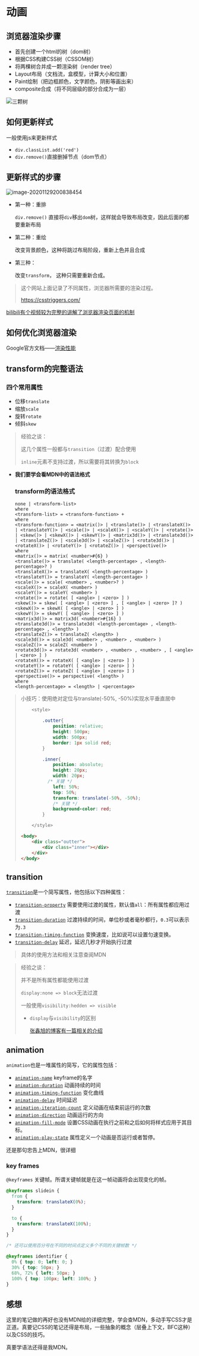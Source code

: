 # 动画

## 浏览器渲染步骤

* 首先创建一个html的树（dom树）
* 根据CSS构建CSS树（CSSOM树）
* 将两棵树合并成一颗渲染树（render tree）
* Layout布局（文档流，盒模型，计算大小和位置）
* Paint绘制（把边框颜色，文字颜色，阴影等画出来）
* composite合成（将不同层级的部分合成为一层）

![三颗树](13_动画.assets/image-20201129184912520.png)

## 如何更新样式

一般使用js来更新样式

* `div.classList.add('red')`
* `div.remove()`直接删掉节点（dom节点）

## 更新样式的步骤

![image-20201129200838454](13_动画.assets/image-20201129200838454.png)

* 第一种：重排

  `div.remove()` 直接将`div`移出`dom`树，这样就会导致布局改变，因此后面的都要重新布局

* 第二种：重绘

  改变背景颜色，这种将跳过布局阶段，重新上色并且合成

* 第三种：

  改变`transform`， 这种只需要重新合成。

> 这个网站上面记录了不同属性，浏览器所需要的渲染过程。
>
> https://csstriggers.com/

[bilibili有个视频较为完整的讲解了浏览器渲染页面的机制](https://www.bilibili.com/video/BV1x54y1B7RE)



## 如何优化浏览器渲染

Google官方文档——[渲染性能](https://developers.google.com/web/fundamentals/performance/rendering)



## transform的完整语法

### 四个常用属性

* 位移`translate`
* 缩放`scale`
* 旋转`rotate`
* 倾斜`skew`

> 经验之谈：
>
> 这几个属性一般都与`transition`（过渡）配合使用
>
> `inline`元素不支持过渡，所以需要将其转换为`block`



* **我们要学会看MDN中的语法格式**

  ### transform的语法格式

  ```
  none | <transform-list>
  where 
  <transform-list> = <transform-function> + 
  where
  <transform-function> = <matrix()> | <translate()> | <translateX()> | <translateY()> | <scale()> | <scaleX()> | <scaleY()> | <rotate()> | <skew()> | <skewX()> | <skewY()> | <matrix3d()> | <translate3d()> | <translateZ()> | <scale3d()> | <scaleZ()> | <rotate3d()> | <rotateX()> | <rotateY()> | <rotateZ()> | <perspective()>
  where 
  <matrix()> = matrix( <number>#{6} )
  <translate()> = translate( <length-percentage> , <length-percentage>? )
  <translateX()> = translateX( <length-percentage> )
  <translateY()> = translateY( <length-percentage> )
  <scale()> = scale( <number> , <number>? )
  <scaleX()> = scaleX( <number> )
  <scaleY()> = scaleY( <number> )
  <rotate()> = rotate( [ <angle> | <zero> ] )
  <skew()> = skew( [ <angle> | <zero> ] , [ <angle> | <zero> ]? )
  <skewX()> = skewX( [ <angle> | <zero> ] )
  <skewY()> = skewY( [ <angle> | <zero> ] )
  <matrix3d()> = matrix3d( <number>#{16} )
  <translate3d()> = translate3d( <length-percentage> , <length-percentage> , <length> )
  <translateZ()> = translateZ( <length> )
  <scale3d()> = scale3d( <number> , <number> , <number> )
  <scaleZ()> = scaleZ( <number> )
  <rotate3d()> = rotate3d( <number> , <number> , <number> , [ <angle> | <zero> ] )
  <rotateX()> = rotateX( [ <angle> | <zero> ] )
  <rotateY()> = rotateY( [ <angle> | <zero> ] )
  <rotateZ()> = rotateZ( [ <angle> | <zero> ] )
  <perspective()> = perspective( <length> )
  where 
  <length-percentage> = <length> | <percentage>
  ```



> 小技巧：使用绝对定位与translate(-50%, -50%)实现水平垂直居中
>
> ```css
>     <style>
> 
>         .outter{
>             position: relative;
>             height: 500px;
>             width: 500px;
>             border: 1px solid red;
>         }
> 
>         .inner{
>             position: absolute;
>             height: 20px;
>             width: 20px;
> 			/* 关键 */
>             left: 50%;
>             top: 50%;
>             transform: translate(-50%, -50%);
>             /* 关键 */
>             background-color: red;
>         }
> 
>     </style>
> ```
>
> ```html
> <body> 
>     <div class="outter">
>         <div class="inner"></div>
>     </div>
> </body>
> ```



## transition

[`transition`](https://developer.mozilla.org/zh-CN/docs/Web/CSS/transition)是一个简写属性，他包括以下四种属性：

*  [`transition-property`](https://developer.mozilla.org/zh-CN/docs/Web/CSS/transition-property)  需要使用过渡的属性，默认值`all`：所有属性都应用过渡
* [`transition-duration`](https://developer.mozilla.org/zh-CN/docs/Web/CSS/transition-duration) 过渡持续的时间，单位秒或者毫秒都行，`0.3`可以表示为`.3`
* [`transition-timing-function`](https://developer.mozilla.org/zh-CN/docs/Web/CSS/transition-timing-function) 变换速度，比如说可以设置匀速变换。
*  [`transition-delay`](https://developer.mozilla.org/zh-CN/docs/Web/CSS/transition-delay) 延迟，延迟几秒才开始执行过渡

> 具体的使用方法和相关注意查阅MDN

> 经验之谈：
>
> 并不是所有属性都能使用过渡
>
> `display:none => block`无法过渡
>
> 一般使用`visibility:hedden => visible`
>
> * `display`与`visibility`的区别
>
>   [张鑫旭的博客有一篇相关的介绍](https://www.zhangxinxu.com/wordpress/2012/02/css-overflow-hidden-visibility-hidden-disabled-use/)



## animation

`animation`也是一堆属性的简写，它的属性包括：

* [`animation-name`](https://developer.mozilla.org/zh-CN/docs/Web/CSS/animation-name) keyframe的名字
* [`animation-duration`](https://developer.mozilla.org/zh-CN/docs/Web/CSS/animation-duration) 动画持续的时间
* [`animation-timing-function`](https://developer.mozilla.org/zh-CN/docs/Web/CSS/animation-timing-function) 变化曲线
* [`animation-delay`](https://developer.mozilla.org/zh-CN/docs/Web/CSS/animation-delay) 时间延迟
* [`animation-iteration-count`](https://developer.mozilla.org/zh-CN/docs/Web/CSS/animation-iteration-count) 定义动画在结束前运行的次数
* [`animation-direction`](https://developer.mozilla.org/zh-CN/docs/Web/CSS/animation-direction) 动画运行的方向
* [`animation-fill-mode`](https://developer.mozilla.org/zh-CN/docs/Web/CSS/animation-fill-mode) 设置CSS动画在执行之前和之后如何将样式应用于其目标。
* [`animation-play-state`](https://developer.mozilla.org/zh-CN/docs/Web/CSS/animation-play-state) 属性定义一个动画是否运行或者暂停。

还是那句忠告上MDN，很详细



### key frames

`@keyframes` 关键帧。所谓关键帧就是在这一帧动画将会出现变化的帧。

```css
@keyframes slidein {
  from {
    transform: translateX(0%); 
  }

  to {
    transform: translateX(100%);
  }
}

/* 还可以使用百分号在不同的时间点定义多个不同的关键帧数 */

@keyframes identifier {
  0% { top: 0; left: 0; }
  30% { top: 50px; }
  68%, 72% { left: 50px; }
  100% { top: 100px; left: 100%; }
}
```



## 感想

这里的笔记做的再好也没有MDN给的详细完整，学会查MDN，多动手写CSS才是正道。真要记CSS的笔记还得是布局，一些抽象的概念（层叠上下文，BFC这种）以及CSS的技巧。

真要学语法还得是我MDN。








